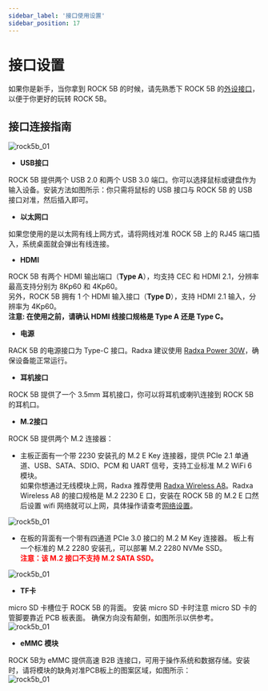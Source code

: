 ```yaml
---
sidebar_label: '接口使用设置'
sidebar_position: 17
---
```


# 接口设置

如果你是新手，当你拿到 ROCK 5B 的时候，请先熟悉下 ROCK 5B 的[外设接口](../hardware/hardware-details)，以便于你更好的玩转 ROCK 5B。  

## 接口连接指南

![rock5b_01](/img/rock5b/rock5b-interface-1.webp)

- **USB接口**  

ROCK 5B 提供两个 USB 2.0 和两个 USB 3.0 端口。你可以选择鼠标或键盘作为输入设备。安装方法如图所示：你只需将鼠标的 USB 接口与 ROCK 5B 的 USB 接口对准，然后插入即可。  

- **以太网口**  

如果您使用的是以太网有线上网方式，请将网线对准 ROCK 5B 上的 RJ45 端口插入，系统桌面就会弹出有线连接。  

- **HDMI**  

ROCK 5B 有两个 HDMI 输出端口（**Type A**），均支持 CEC 和 HDMI 2.1，分辨率最高支持分别为 8Kp60 和 4Kp60。  
另外，ROCK 5B 拥有 1 个 HDMI 输入接口（**Type D**），支持 HDMI 2.1 输入，分辨率为 4Kp60。  
**注意: 在使用之前，请确认 HDMI 线接口规格是 Type A 还是 Type C。**  

- **电源**  

RACK 5B 的电源接口为 Type-C 接口。Radxa 建议使用 [Radxa Power 30W](/accessories/pd_30w)，确保设备能正常运行。    

- **耳机接口**

ROCK 5B 提供了一个 3.5mm 耳机接口，你可以将耳机或喇叭连接到 ROCK 5B 的耳机口。  

- **M.2接口**  

ROCK 5B 提供两个 M.2 连接器： 
  - 主板正面有一个带 2230 安装孔的 M.2 E Key 连接器，提供 PCIe 2.1 单通道、USB、SATA、SDIO、PCM 和 UART 信号，支持工业标准 M.2 WiFi 6 模块。  
如果你想通过无线模块上网，Radxa 推荐使用 [Radxa Wireless A8](/accessories/wireless-a8)。Radxa Wireless A8 的接口规格是 M.2 2230 E 口，安装在 ROCK 5B 的 M.2 E 口然后设置 wifi 网络就可以上网，具体操作请查考[网络设置](/radxa-os/network)。  

![rock5b_01](/img/rock5b/rock5b-use-wireless.webp)

  - 在板的背面有一个带有四通道 PCIe 3.0 接口的 M.2 M Key 连接器。 板上有一个标准的 M.2 2280 安装孔，可以部署 M.2 2280 NVMe SSD。  
**<font color='red'>注意：该 M.2 接口不支持 M.2 SATA SSD。</font>**    

![rock5b_01](/img/rock5b/rock5b-use-ssd.webp)

- **TF卡**  

micro SD 卡槽位于 ROCK 5B 的背面。 安装 micro SD 卡时注意 micro SD 卡的管脚要靠近 PCB 板表面。 确保方向没有颠倒，如图所示以供参考。   
![rock5b_01](/img/rock5b/rock5b-interface-2.webp)   

- **eMMC 模块**  

ROCK 5B为 eMMC 提供高速 B2B 连接口，可用于操作系统和数据存储。安装时，请将模块的缺角对准PCB板上的图案区域，如图所示：    
![rock5b_01](/img/rock5b/rock5b-interface-3.webp)







